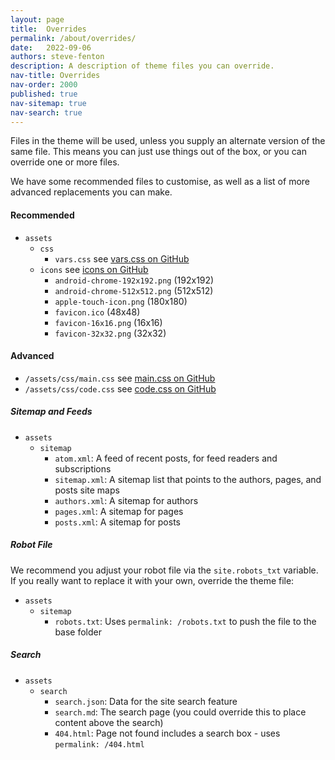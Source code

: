 ```yaml
---
layout: page
title:  Overrides
permalink: /about/overrides/
date:   2022-09-06
authors: steve-fenton
description: A description of theme files you can override.
nav-title: Overrides
nav-order: 2000
published: true
nav-sitemap: true
nav-search: true
---
```


Files in the theme will be used, unless you supply an alternate version of the same file. This means you can just use things out of the box, or you can override one or more files.

We have some recommended files to customise, as well as a list of more advanced replacements you can make.

#### Recommended

- `assets`
  - `css`
    - `vars.css` see [vars.css on GitHub](https://github.com/Steve-Fenton/jekyll-boilerplate/blob/main/assets/css/vars.css)
  - `icons` see [icons on GitHub](https://github.com/Steve-Fenton/jekyll-boilerplate/tree/main/assets/icons)
    - `android-chrome-192x192.png` (192x192)
    - `android-chrome-512x512.png` (512x512)
    - `apple-touch-icon.png` (180x180)
    - `favicon.ico` (48x48)
    - `favicon-16x16.png` (16x16)
    - `favicon-32x32.png` (32x32)

#### Advanced

- `/assets/css/main.css` see [main.css on GitHub](https://github.com/Steve-Fenton/jekyll-boilerplate/blob/main/assets/css/main.css)
- `/assets/css/code.css` see [code.css on GitHub](https://github.com/Steve-Fenton/jekyll-boilerplate/blob/main/assets/css/code.css)

##### Sitemap and Feeds

- `assets`
  - `sitemap`
    - `atom.xml`: A feed of recent posts, for feed readers and subscriptions
    - `sitemap.xml`: A sitemap list that points to the authors, pages, and posts site maps
    - `authors.xml`: A sitemap for authors
    - `pages.xml`: A sitemap for pages
    - `posts.xml`: A sitemap for posts

##### Robot File

We recommend you adjust your robot file via the `site.robots_txt` variable. If you really want to replace it with your own, override the theme file:

- `assets`
  - `sitemap`
    - `robots.txt`: Uses `permalink: /robots.txt` to push the file to the base folder

##### Search

- `assets`
  - `search`
    - `search.json`: Data for the site search feature
    - `search.md`: The search page (you could override this to place content above the search)
    - `404.html`: Page not found includes a search box - uses `permalink: /404.html`

